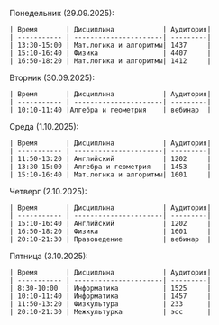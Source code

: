 Понедельник (29.09.2025):
    
    | Время       | Дисциплина            | Аудитория|
    | ----------- | ----------------------| ---------|
    | 13:30-15:00 | Мат.логика и алгоритмы| 1437     |
    | 15:10-16:40 | Физика                | 4407     |
    | 16:50-18:20 | Мат.логика и алгоритмы| 1412     |

Вторник (30.09.2025):
    
    | Время       | Дисциплина            | Аудитория|
    | ----------- | ----------------------| ---------|
    | 10:10-11:40 |Алгебра и геометрия    | вебинар  |

 
 Среда (1.10.2025):
    
    | Время       | Дисциплина            | Аудитория|
    | ----------- | ----------------------| ---------|
    | 11:50-13:20 | Английский            | 1202     |
    | 13:30-15:00 | Алгебра и геометрия   | 1453     |
    | 15:10-16:40 | Мат.логика и алгоритмы| 1601     |

Четверг (2.10.2025):
    
    | Время       | Дисциплина            | Аудитория|
    | ----------- | ----------------------| ---------|
    | 15:10-16:40 | Английский            | 1202     |
    | 16:50-18:20 | Физика                | 1601     |
    | 20:10-21:30 | Правоведение          | вебинар  |

Пятница (3.10.2025):
    
    | Время       | Дисциплина            | Аудитория|
    | ----------- | ----------------------| ---------|
    | 8:30-10:00  | Информатика           | 1525     |
    | 10:10-11:40 | Информатика           | 1457     |
    | 11:50-13:20 | Физкультура           | 233      |
    | 20:10-21:30 | Межкультурка          | эос      |



       
    
       